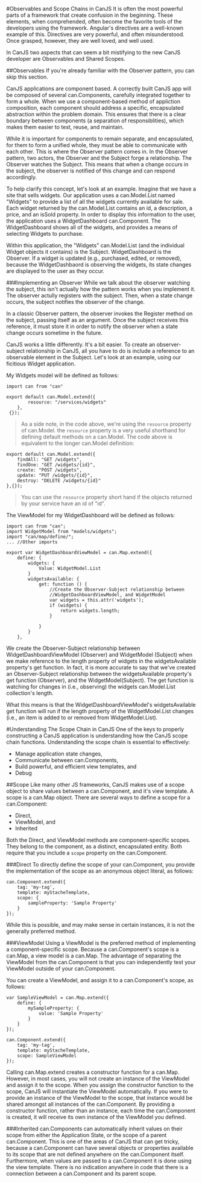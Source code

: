 #Observables and Scope Chains in CanJS
It is often the most powerful parts of a framework that create confusion in the beginning. These elements, when comprehended, often become the favorite tools of the developers using the framework. Angular's directives are a well-known example of this. Directives are very powerful, and often misunderstood. Once grasped, however, they are well loved, and well used.

In CanJS two aspects that can seem a bit mistifying to the new CanJS developer are Observables and Shared Scopes.

##Observables
If you're already familiar with the Observer pattern, you can skip this section.

CanJS applications are component based. A correctly built CanJS app will be composed of several can.Components, carefully integrated together to form a whole. When we use a component-based method of appliction composition, each component  should address a specific, encapsulated abstraction within the problem domain.  This ensures that there is a clear boundary between components (a separation of responsiblities), which makes them easier to test, reuse, and maintain.

While it is important for components to remain separate, and encapsulated, for them to form a unified whole, they must be able to communicate with each other. This is where the Observer pattern comes in. In the Observer pattern, two actors, the Observer and the Subject forge a relationship. The Observer watches the Subject. This means that when a change occurs in the subject, the observer is notified of  this change and can respond accordingly.

To help clarify this concept, let's look at an example. Imagine that we have a site that sells widgets. Our application uses a can.Model.List named "Widgets" to provide a list of all the widgets currently available for sale. Each widget returned by the can.Model.List contains an id, a description, a price, and an isSold property. In order to display this information to the user, the application uses a WidgetDashboard can.Component. The WidgetDashboard shows all of the widgets, and provides a means of selecting Widgets to purchase.

Within this application, the "Widgets" can.Model.List (and the individual Widget objects it contains) is the Subject. WidgetDashboard is the Observer. If a widget is updated (e.g., purchased, edited, or removed), because the WidgetDashbaord is observing the widgets, its state changes are displayed to the user as they occur.

###Implementing an Observer
While we talk about the observer watching the subject, this isn't actually how the pattern works when you implement it. The observer actully registers with the subject. Then, when a state change occurs, the subject notifies the observer of the change.

In a classic Observer pattern, the observer invokes the Register method on the subject, passing itself as an argument. Once the subject receives this reference, it must store it in order to notify the observer when a state change occurs sometime in the future.

CanJS works a little differently. It's a bit easier. To create an observer-subject relationship in CanJS, all you have to do is include a reference to an observable element in the Subject. Let's look at an example, using our ficitious Widget application.

My Widgets model will be defined as follows:

    import can from "can"

    export default can.Model.extend({
            resource: "/services/widgets"
        },
     {});

>As a side note, in the code above, we're using the `resource` property of can.Model. the `resource` property is a very useful shorthand for defining default methods on a can.Model. The code above is equivalent to the longer can.Model definition:

    export default can.Model.extend({
        findAll: "GET /widgets",
        findOne: "GET /widgets/{id}",
        create: "POST /widgets",
        update: "PUT /widgets/{id}",
        destroy: "DELETE /widgets/{id}"
    },{});

>You can use the `resource` property short hand if the objects returned by your service have an id of "id".

The ViewModel for my WidgetDashboard will be defined as follows:

    import can from "can";
    import WidgetModel from "models/widgets";
    import "can/map/define/";
    ... //Other imports

    export var WidgetDashboardViewModel = can.Map.extend({
        define: {
      		widgets: {
            	Value: WidgetModel.List
            }
            widgetsAvailable: {
                get: function () {
                    //Create the Observer-Subject relationship between
                    //WidgetDashboardViewModel, and WidgetModel
                    var widgets = this.attr('widgets');
                    if (widgets) {
                        return widgets.length;
                    }

                }
            }
        },

We create the Observer-Subject relationship between WidgetDashboardViewModel (Observer) and WidgetModel (Subject) when we make reference to the length property of widgets in the widgetsAvailable property's get function. In fact, it is more accurate to say that we've created an Observer-Subject relationship between the widgetsAvailable property's get function (Observer), and the WidgetModel(Subject).  The get function is watching for changes in (i.e., observing) the widgets can.Model.List collection's length.

What this means is that the WidgetDashboardViewModel's widgetsAvailable get function will run if the length property of the WidgetModel.List changes (i.e., an item is added to or removed from WidgetModel.List).

#Understanding The Scope Chain in CanJS
One of the keys to properly constructing a CanJS application is understanding how the CanJS scope chain functions. Understanding the scope chain is essential to effectively:

- Manage application state changes,
- Communicate between can.Components,
- Build powerful, and efficient view templates, and
- Debug

##Scope
Like many other JS frameworks, CanJS makes use of a scope object to share values between a can.Component, and it's view template. A scope is a can.Map object. There are several ways to define a scope for a can.Component:

- Direct,
- ViewModel, and
- Inherited

Both the Direct, and ViewModel methods are component-specific scopes. They belong to the component, as a distinct, encapsulated entity. Both require that you include a `scope` property on the can.Component.

###Direct
To directly define the scope of your can.Component, you provide the implementation of the scope as an anonymous object literal, as follows:

	can.Component.extend({
    	tag: 'my-tag',
   		template: myStacheTemplate,
  		scope: {
        	sampleProperty: 'Sample Property'
        }
    });

While this is possible, and may make sense in certain instances, it is not the generally preferred method.

###ViewModel
Using a ViewModel is the preferred method of implementing a component-specific scope. Because a can.Component's scope is a can.Map, a view model is a can.Map. The advantage of separating the ViewModel from the can.Component is that you can independently test your ViewModel outside of your can.Component.

You can create a ViewModel, and assign it to a can.Component's scope, as follows:

    var SampleViewModel = can.Map.extend({
        define: {
            mySampleProperty: {
                value: 'Sample Property'
            }
        }
    });

	can.Component.extend({
    	tag: 'my-tag',
   		template: myStacheTemplate,
  		scope: SampleViewModel
    });

Calling can.Map.extend creates a constructor function for a can.Map. However, in most cases, you will not create an instance of the ViewModel and assign it to the scope. When you assign the constructor function to the scope, CanJS will instantiate the ViewModel automatically. If you were to provide an instance of the ViewModel to the scope, that instance would be shared amongst all instances of the can.Component. By providing a constructor function, rather than an instance, each time the can.Component is created, it will receive its own instance of the ViewModel you defined.

###Inherited
can.Components can automatically inherit values on their scope from either the Application State, or the scope of a parent can.Component. This is one of the areas of CanJS that can get tricky, because a can.Component can have several objects or properties available to its scope that are not defined anywhere on the can.Component itself. Furthermore, when values are passed to a can.Component it is done using the view template. There is no indication anywhere in code that there is a connection between a can.Component and its parent scope.




